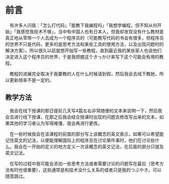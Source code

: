 # 前言


&emsp;有许多人问我：「怎么打代码」「能教下我编程吗」「我想学编程，但不知从何开始」「我感觉我技术不够」，当中有中国人也有日本人，但我却发现没有什么教材是真正地从零带一个人去成为一个程序员的（可能教写代码的书会有很多，但程序员的世界不只是代码，更多的是思考方法和某些工具的使用方法，以及出现问题时的解决方案）。所以很久以前就想开始写一些教程，直到最近我的某些家人也说他们决定进入这个程序员的世界，于是我把握这个きっかけ来写下这个可能会有用的教程。

&emsp;教程的进展完全取决于我要教的人在什么时候请到假，然后我会去线下教她，所以更新频率不是一定的。


## 教学方法

&emsp;我会在线下授课的那日提前几天写4篇左右非常随便的文本来说明一下，然后我会去进行线下授课，在那之后我会结合授课时出现的问题去修改写出来的文本，如果其他的学习者认为写得难懂，我会再进行更改。

&emsp;在一些时候我会在该课程的前面的部分写上该概念的英文表示，如果可以希望能记住英文的记法，以便能理解国际上的程序员在讨论某件事时，他们在讨论些什么。我会在一开始的定义的地方定义一次该概念的英文记法，在后面的部分只提及英文记法。

&emsp;在写的过程中我可能会添加一些思考方法或者需要讨论的问题写在最后（思考方法有时也很重要），这些通常是和技术没什么关系的或者只是我的つぶやき，可以随意跳过。


